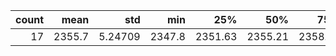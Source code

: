 |   count |   mean |     std |    min |     25% |     50% |     75% |     max |
|--------:|-------:|--------:|-------:|--------:|--------:|--------:|--------:|
|      17 | 2355.7 | 5.24709 | 2347.8 | 2351.63 | 2355.21 | 2358.89 | 2366.59 |
